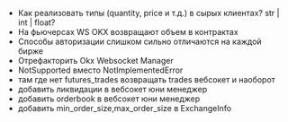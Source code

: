 - Как реализовать типы (quantity, price и т.д.) в сырых клиентах? str | int | float?
- На фьючерсах WS OKX возвращают объем в контрактах
- Способы авторизации слишком сильно отличаются на каждой бирже
- Отрефакторить Okx Websocket Manager
- NotSupported вместо NotImplementedError
- там где нет futures_trades возвращать trades вебсокет и наоборот
- добавить ликвидации в вебсокет юни менеджер
- добавить orderbook в вебсокет юни менеджер
- добавить min_order_size,max_order_size в ExchangeInfo
